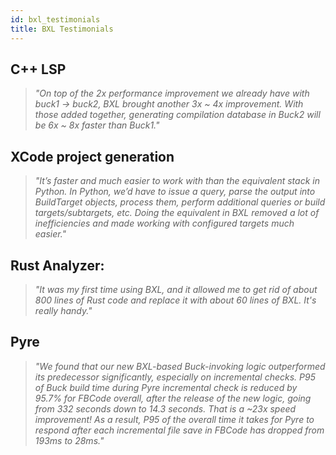 ```yaml
---
id: bxl_testimonials
title: BXL Testimonials
---
```


## C++ LSP

> *"On top of the 2x performance improvement we already have with buck1 -> buck2, BXL brought another 3x ~ 4x improvement. With those added together, generating compilation database in Buck2 will be 6x ~ 8x faster than Buck1."*

## XCode project generation

> *"It’s faster and much easier to work with than the equivalent stack in Python. In Python, we’d have to issue a query, parse the output into BuildTarget objects, process them, perform additional queries or build targets/subtargets, etc. Doing the equivalent in BXL removed a lot of inefficiencies and made working with configured targets much easier."*

## Rust Analyzer:

> *"It was my first time using BXL, and it allowed me to get rid of about 800 lines of Rust code and replace it with about 60 lines of BXL. It's really handy."*

## Pyre

> *"We found that our new BXL-based Buck-invoking logic outperformed its predecessor significantly, especially on incremental checks. P95 of Buck build time during Pyre incremental check is reduced by 95.7% for FBCode overall, after the release of the new logic, going from 332 seconds down to 14.3 seconds. That is a ~23x speed improvement! As a result, P95 of the overall time it takes for Pyre to respond after each incremental file save in FBCode has dropped from 193ms to 28ms."*
